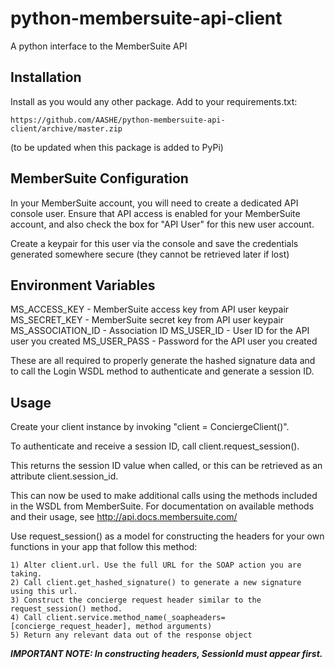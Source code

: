 # python-membersuite-api-client
A python interface to the MemberSuite API

## Installation

Install as you would any other package. Add to your requirements.txt:

    https://github.com/AASHE/python-membersuite-api-client/archive/master.zip

(to be updated when this package is added to PyPi)

## MemberSuite Configuration

In your MemberSuite account, you will need to create a dedicated API console
user. Ensure that API access is enabled for your MemberSuite account, and
also check the box for "API User" for this new user account.

Create a keypair for this user via the console and save the credentials
generated somewhere secure (they cannot be retrieved later if lost)

## Environment Variables

MS_ACCESS_KEY - MemberSuite access key from API user keypair
MS_SECRET_KEY - MemberSuite secret key from API user keypair
MS_ASSOCIATION_ID - Association ID
MS_USER_ID - User ID for the API user you created
MS_USER_PASS - Password for the API user you created

These are all required to properly generate the hashed signature data and
to call the Login WSDL method to authenticate and generate a session ID.

## Usage

Create your client instance by invoking "client = ConciergeClient()".

To authenticate and receive a session ID, call client.request_session().

This returns the session ID value when called, or this can be retrieved as an
attribute client.session_id.

This can now be used to make additional calls using the methods included in
the WSDL from MemberSuite. For documentation on available methods and their
usage, see http://api.docs.membersuite.com/

Use request_session() as a model for constructing the headers for 
your own functions in your app that follow this method:

    1) Alter client.url. Use the full URL for the SOAP action you are taking.
    2) Call client.get_hashed_signature() to generate a new signature using this url.
    3) Construct the concierge request header similar to the request_session() method.
    4) Call client.service.method_name(_soapheaders=[concierge_request_header], method arguments)
    5) Return any relevant data out of the response object

***IMPORTANT NOTE: In constructing headers, SessionId must appear first.***